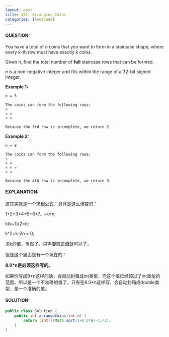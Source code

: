 ```yaml
---
layout: post
title: 441. Arranging Coins
categories: [leetcode]
---
```


#### QUESTION:

You have a total of *n* coins that you want to form in a staircase shape, where every *k*-th row must have exactly *k* coins.

Given *n*, find the total number of **full** staircase rows that can be formed.

*n* is a non-negative integer and fits within the range of a 32-bit signed integer.

**Example 1:**

```
n = 5

The coins can form the following rows:
¤
¤ ¤
¤ ¤

Because the 3rd row is incomplete, we return 2.

```

**Example 2:**

```
n = 8

The coins can form the following rows:
¤
¤ ¤
¤ ¤ ¤
¤ ¤

Because the 4th row is incomplete, we return 3.
```

#### EXPLANATION:

这其实就是一个求根公式：具体是这么演变的：

1+2+3+4+5+6+7…+k=n;

k(k+1)/2=n;

k^2+k-2n = 0;

求k的值，当然了，只需要取正值就可以了。

但是这个里面是有一个坑在的：

__8.0*n是必须这样写的。__

如果你写成8\*n这样的话，会自动封箱成int类型，而这个值已经超过了int类型的范围，所以是一个不准确的值了。只有在8.0\*n这样写，会自动封箱成double类型，是一个准确的值。

#### SOLUTION:

```java
public class Solution {
    public int arrangeCoins(int n) {
        return (int)((Math.sqrt(1+8.0*n)-1)/2);
    }
}
```

